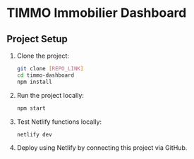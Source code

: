 # TIMMO Immobilier Dashboard

## Project Setup

1. Clone the project:
   ```bash
   git clone [REPO_LINK]
   cd timmo-dashboard
   npm install
   ```

2. Run the project locally:
   ```bash
   npm start
   ```

3. Test Netlify functions locally:
   ```bash
   netlify dev
   ```

4. Deploy using Netlify by connecting this project via GitHub.

